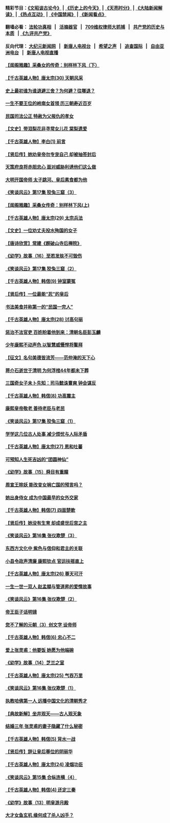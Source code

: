 #### 精彩节目：[《文昭谈古论今》](http://134.209.198.168/wenzhao) | [《历史上的今天》](http://134.209.198.168/today-in-history) | [《天亮时分》](http://134.209.198.168/tianliang) | [《大陆新闻解读》](http://134.209.198.168/ntdtv-comedy) | [《热点互动》](http://134.209.198.168/ntdtv-rdhd)  | [《中国禁闻》](http://134.209.198.168/ntdtv-news) | [《新闻看点》](http://134.209.198.168/news-insight) 

  #### 翻墙必看： [法轮功真相](http://134.209.198.168:10000/videos/truth.html) &nbsp;&nbsp;|&nbsp;&nbsp; [活摘器官](http://134.209.198.168:10000/videos/res/Organs/) &nbsp;&nbsp;|&nbsp;&nbsp; [709维权律师大抓捕](http://134.209.198.168:10000/videos/709/) &nbsp;&nbsp;|&nbsp;&nbsp; [共产党的历史与本质](http://134.209.198.168:10000/videos/ccp.html) &nbsp;&nbsp;| [《九评共产党》](http://134.209.198.168:10000/videos/jiuping/) 

#### 反向代理： [大纪元新闻网](http://134.209.198.168:10080/) &nbsp;&nbsp;|&nbsp;&nbsp; [新唐人电视台](http://134.209.198.168:8000/) &nbsp;&nbsp;|&nbsp;&nbsp; [希望之声](http://134.209.198.168:8200/) &nbsp;&nbsp;|&nbsp;&nbsp; [追查国际](http://134.209.198.168:10010/) &nbsp;&nbsp;|&nbsp;&nbsp; [自由亚洲电台](http://134.209.198.168:9800/) &nbsp;&nbsp;|&nbsp;&nbsp; [新唐人电视直播](http://134.209.198.168/) 

#### [【闺阁雅趣】采桑女的传奇：别样林下风（下）](../pages/nsc975/n11135040.md?t=04160938) 

#### [【千古英雄人物】唐太宗(30) 天朝风采](../pages/nsc975/n8059977.md?t=04160938) 

#### [史上最初谁为谁退避三舍？为何避？往哪退？](../pages/nsc975/n11173020.md?t=04160938) 

#### [一生不要王位的岭南女首领 历三朝寿近百岁](../pages/nsc975/n11186559.md?t=04160938) 

#### [民国司法公正 特赦为父报仇的孝女](../pages/nsc975/n11186449.md?t=04160938) 

#### [【文史】带泪梨花非寻常女儿花 棠梨遗爱](../pages/nsc975/n11175129.md?t=04160938) 

#### [【千古英雄人物】李白(1) 前言](../pages/nsc975/n8235698.md?t=04160938) 

#### [【贤后传】她劝皇帝勿专宠自己 却被抽签封后](../pages/nsc975/n11088889.md?t=04160938) 

#### [天策府良将赤胆忠心 面对威胁利诱他们这么做](../pages/nsc975/n11171405.md?t=04160938) 

#### [大明开国帝师 太子跳河、皇后素食都为他](../pages/nsc975/n11179202.md?t=04160938) 

#### [《笑谈风云》第17集 狡兔三窟（3）](../pages/nsc975/n11144084.md?t=04160938) 

#### [【闺阁雅趣】采桑女传奇：别样林下风(上)](../pages/nsc975/n11135006.md?t=04160938) 

#### [【千古英雄人物】唐太宗(29) 太宗兵法](../pages/nsc975/n8059971.md?t=04160938) 

#### [【文史】一位劝丈夫投水殉国的女子](../pages/nsc975/n11170257.md?t=04160938) 

#### [【唐诗欣赏】常建《题破山寺后禅院》](../pages/nsc975/n449977.md?t=04160938) 

#### [《幼学》故事（16）至若发肤不可毁伤](../pages/nsc975/n11160642.md?t=04160938) 

#### [《笑谈风云》第17集 狡兔三窟（2）](../pages/nsc975/n11144055.md?t=04160938) 

#### [【千古英雄人物】韩信(9) 钟室蒙冤](../pages/nsc975/n7579199.md?t=04160938) 

#### [【贤后传】一位最能“忍”的皇后](../pages/nsc975/n11088897.md?t=04160938) 

#### [书法美食并称第一的“民国一完人”](../pages/nsc975/n11130291.md?t=04160938) 

#### [【千古英雄人物】唐太宗(28) 讨高句丽](../pages/nsc975/n8059964.md?t=04160938) 

#### [惩治不法官吏 百姓盼着他到来：清朝名臣彭玉麟](../pages/nsc975/n11141971.md?t=04160938) 

#### [少年康熙不动声色 以智慧威慑悍将鳌拜](../pages/nsc975/n11124927.md?t=04160938) 

#### [【征文】名句美德皆流芳——范仲淹的天下心](../pages/nsc975/n11131393.md?t=04160938) 

#### [蒋介石逝世于清明 为何浮棺44年都未下葬](../pages/nsc975/n11162864.md?t=04160938) 

#### [三国奇女子未卜先知：司马懿诛曹爽 钟会谋反](../pages/nsc975/n11149632.md?t=04160938) 

#### [【千古英雄人物】韩信(8) 功高震主](../pages/nsc975/n7559802.md?t=04160938) 

#### [康熙皇帝敬老 善待老臣与老民](../pages/nsc975/n11127533.md?t=04160938) 

#### [《笑谈风云》第17集 狡兔三窟（1）](../pages/nsc975/n11144020.md?t=04160938) 

#### [学学这几位古人处事 减少烦忧与人际矛盾](../pages/nsc975/n3581787.md?t=04160938) 

#### [【千古英雄人物】唐太宗(27) 恩和吐蕃](../pages/nsc975/n8059962.md?t=04160938) 

#### [可预知人生死吉凶的“团圆神仙”](../pages/nsc975/n11136799.md?t=04160938) 

#### [《幼学》故事（15）舜目有重瞳](../pages/nsc975/n11025759.md?t=04160938) 

#### [周宣王除妖 能改变女祸亡国的预言吗？](../pages/nsc975/n11117340.md?t=04160938) 

#### [她出身侍女 成为中国最早的女外交家](../pages/nsc975/n11151251.md?t=04160938) 

#### [【千古英雄人物】韩信(7) 四面楚歌](../pages/nsc975/n7552608.md?t=04160938) 

#### [【贤后传】她没有生育 却成盛世后宫之主](../pages/nsc975/n11099974.md?t=04160938) 

#### [《笑谈风云》第16集 张仪欺楚（3）](../pages/nsc975/n11122346.md?t=04160938) 

#### [东西方文化中 紫色与信仰和君主的关联](../pages/nsc975/n11136793.md?t=04160938) 

#### [小县令政声清廉 康熙钦点 官运扶摇直上](../pages/nsc975/n11134878.md?t=04160938) 

#### [【千古英雄人物】唐太宗(26) 尊天可汗](../pages/nsc975/n8059957.md?t=04160938) 

#### [一生一世一双人 赵孟頫与管道昇的爱情故事](../pages/nsc975/n11111479.md?t=04160938) 

#### [《笑谈风云》第16集 张仪欺楚（2）](../pages/nsc975/n11122303.md?t=04160938) 

#### [帝王臣子话明镜](../pages/nsc975/n11122845.md?t=04160938) 

#### [您不了解的元朝（3）创文字  设帝师](../pages/nsc975/n11120239.md?t=04160938) 

#### [【千古英雄人物】韩信(6) 忠心不二](../pages/nsc975/n7552572.md?t=04160938) 

#### [爱上张灵甫：他要饭 她愿为他端碗](../pages/nsc975/n11134046.md?t=04160938) 

#### [《幼学》故事（14）芝兰之室](../pages/nsc975/n11025758.md?t=04160938) 

#### [【千古英雄人物】唐太宗(25) 气吞万里](../pages/nsc975/n8059939.md?t=04160938) 

#### [《笑谈风云》第16集 张仪欺楚（1）](../pages/nsc975/n11122264.md?t=04160938) 

#### [执教哈佛第一人 远播中国文化的清朝秀才](../pages/nsc975/n11136776.md?t=04160938) 

#### [【典故新解】坐井观天——古人观天象](../pages/nsc975/n11116700.md?t=04160938) 

#### [结婚三年 张灵甫的妻子隐藏了什么秘密](../pages/nsc975/n11134036.md?t=04160938) 

#### [【千古英雄人物】韩信(5) 背水一战](../pages/nsc975/n7552400.md?t=04160938) 

#### [【贤后传】辞让皇后尊位的阴丽华](../pages/nsc975/n11080063.md?t=04160938) 

#### [【千古英雄人物】唐太宗(24) 凌烟功臣](../pages/nsc975/n8059934.md?t=04160938) 

#### [《笑谈风云》第15集 合纵连横（4）](../pages/nsc975/n11099475.md?t=04160938) 

#### [【千古英雄人物】韩信(4) 还定三秦](../pages/nsc975/n7552386.md?t=04160938) 

#### [《幼学》故事（13）明皇游月殿](../pages/nsc975/n11025757.md?t=04160938) 

#### [大才女鱼玄机 缘何成了杀人凶手？](../pages/nsc975/n11122745.md?t=04160938) 

